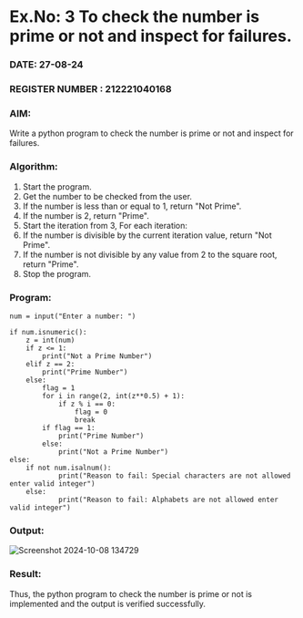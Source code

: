 # Ex.No: 3 To check the number is prime or not and inspect for failures.
 
### DATE: 27-08-24                                                                           
### REGISTER NUMBER : 212221040168
### AIM: 
Write a python program to check the number is prime or not and inspect for failures.
 
### Algorithm:
1. Start the program.
2. Get the number to be checked from the user.
3. If the number is less than or equal to 1, return "Not Prime".
4. If the number is 2, return "Prime".
5. Start the iteration from 3, For each iteration:
6. If the number is divisible by the current iteration value, return "Not Prime".
7. If the number is not divisible by any value from 2 to the square root, return "Prime".
8. Stop the program.

### Program:

```
num = input("Enter a number: ")

if num.isnumeric():
    z = int(num)
    if z <= 1:
        print("Not a Prime Number")
    elif z == 2:
        print("Prime Number")
    else:
        flag = 1  
        for i in range(2, int(z**0.5) + 1):
            if z % i == 0:
                flag = 0
                break
        if flag == 1:
            print("Prime Number")
        else:
            print("Not a Prime Number")
else:
    if not num.isalnum():
            print("Reason to fail: Special characters are not allowed enter valid integer")
    else:
            print("Reason to fail: Alphabets are not allowed enter valid integer")

```










### Output:

![Screenshot 2024-10-08 134729](https://github.com/user-attachments/assets/49499ed9-af44-429f-af17-1a7cafc07ed0)




### Result:
Thus, the python program to check the number is prime or not is implemented and the output is verified successfully.
